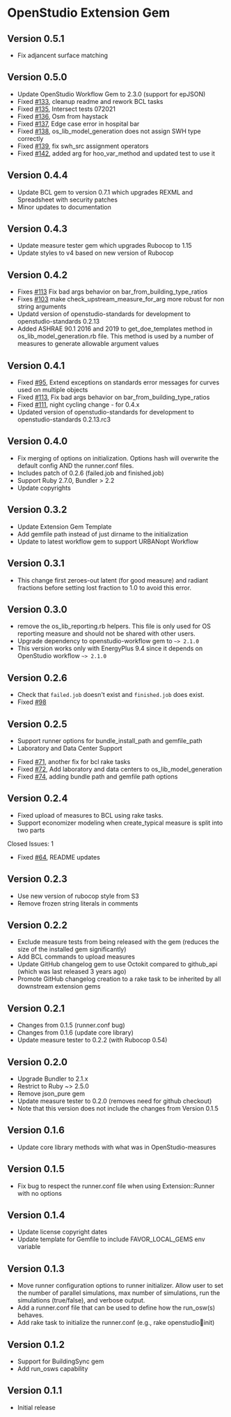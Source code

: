 # OpenStudio Extension Gem

## Version 0.5.1

* Fix adjancent surface matching 

## Version 0.5.0

* Update OpenStudio Workflow Gem to 2.3.0 (support for epJSON)
* Fixed [#133]( https://github.com/NREL/openstudio-extension-gem/pull/133 ), cleanup readme and rework BCL tasks
* Fixed [#135]( https://github.com/NREL/openstudio-extension-gem/pull/135 ), Intersect tests 072021
* Fixed [#136]( https://github.com/NREL/openstudio-extension-gem/pull/136 ), Osm from haystack
* Fixed [#137]( https://github.com/NREL/openstudio-extension-gem/issues/137 ), Edge case error in hospital bar
* Fixed [#138]( https://github.com/NREL/openstudio-extension-gem/issues/138 ), os_lib_model_generation does not assign SWH type correctly
* Fixed [#139]( https://github.com/NREL/openstudio-extension-gem/pull/139 ), fix swh_src assignment operators
* Fixed [#142]( https://github.com/NREL/openstudio-extension-gem/pull/142 ), added arg for hoo_var_method and updated test to use it

## Version 0.4.4

* Update BCL gem to version 0.7.1 which upgrades REXML and Spreadsheet with security patches
* Minor updates to documentation

## Version 0.4.3

* Update measure tester gem which upgrades Rubocop to 1.15
* Update styles to v4 based on new version of Rubocop

## Version 0.4.2

* Fixes [#113](https://github.com/NREL/openstudio-extension-gem/issues/113) Fix bad args behavior on bar_from_building_type_ratios
* Fixes [#103](https://github.com/NREL/openstudio-extension-gem/issues/103) make check_upstream_measure_for_arg more robust for non string arguments
* Updatd version of openstudio-standards for development to openstudio-standards 0.2.13
* Added ASHRAE 90.1 2016 and 2019 to get_doe_templates method in os_lib_model_generation.rb file. This method is used by a number of measures to generate allowable argument values

## Version 0.4.1

* Fixed [#95]( https://github.com/NREL/openstudio-extension-gem/issues/95 ), Extend exceptions on standards error messages for curves used on multiple objects
* Fixed [#113]( https://github.com/NREL/openstudio-extension-gem/issues/113 ), Fix bad args behavior on bar_from_building_type_ratios
* Fixed [#111]( https://github.com/NREL/openstudio-extension-gem/pull/111 ), night cycling change - for 0.4.x
* Updated version of openstudio-standards for development to openstudio-standards 0.2.13.rc3	

## Version 0.4.0

* Fix merging of options on initialization. Options hash will overwrite the default config AND the runner.conf files.
* Includes patch of 0.2.6 (failed.job and finished.job)
* Support Ruby 2.7.0, Bundler > 2.2
* Update copyrights

## Version 0.3.2

* Update Extension Gem Template
* Add gemfile path instead of just dirname to the initialization
* Update to latest workflow gem to support URBANopt Workflow

## Version 0.3.1

* This change first zeroes-out latent (for good measure) and radiant fractions before setting lost fraction to 1.0 to avoid this error.

## Version 0.3.0

* remove the os_lib_reporting.rb helpers. This file is only used for OS reporting measure and should not be shared with other users.
* Upgrade dependency to openstudio-workflow gem to `~> 2.1.0`
* This version works only with EnergyPlus 9.4 since it depends on OpenStudio workflow `~> 2.1.0`

## Version 0.2.6

- Check that `failed.job` doesn't exist and `finished.job` does exist.
- Fixed [#98](https://github.com/NREL/openstudio-extension-gem/issues/98)

## Version 0.2.5

* Support runner options for bundle_install_path and gemfile_path
* Laboratory and Data Center Support

- Fixed [#71]( https://github.com/NREL/openstudio-extension-gem/pull/71 ), another fix for bcl rake tasks
- Fixed [#72]( https://github.com/NREL/openstudio-extension-gem/pull/72 ), Add laboratory and data centers to os_lib_model_generation
- Fixed [#74]( https://github.com/NREL/openstudio-extension-gem/pull/74 ), adding bundle path and gemfile path options

## Version 0.2.4

* Fixed upload of measures to BCL using rake tasks.
* Support economizer modeling when create_typical measure is split into two parts

Closed Issues: 1
- Fixed [#64]( https://github.com/NREL/openstudio-extension-gem/issues/64 ), README updates

## Version 0.2.3

* Use new version of rubocop style from S3
* Remove frozen string literals in comments

## Version 0.2.2

* Exclude measure tests from being released with the gem (reduces the size of the installed gem significantly)
* Add BCL commands to upload measures
* Update GitHub changelog gem to use Octokit compared to github_api (which was last released 3 years ago)
* Promote GitHub changelog creation to a rake task to be inherited by all downstream extension gems

## Version 0.2.1

* Changes from 0.1.5 (runner.conf bug)
* Changes from 0.1.6 (update core library)
* Update measure tester to 0.2.2 (with Rubocop 0.54)

## Version 0.2.0

* Upgrade Bundler to 2.1.x
* Restrict to Ruby ~> 2.5.0
* Remove json_pure gem
* Update measure tester to 0.2.0 (removes need for github checkout)
* Note that this version does not include the changes from Version 0.1.5

## Version 0.1.6

* Update core library methods with what was in OpenStudio-measures

## Version 0.1.5

* Fix bug to respect the runner.conf file when using Extension::Runner with no options

## Version 0.1.4

* Update license copyright dates
* Update template for Gemfile to include FAVOR_LOCAL_GEMS env variable
 
## Version 0.1.3

* Move runner configuration options to runner initializer. Allow user to set the number of parallel simulations, max number of simulations, run the simulations (true/false), and verbose output.
* Add a runner.conf file that can be used to define how the run_osw(s) behaves.
* Add rake task to initialize the runner.conf (e.g., rake openstudio:runner:init)

## Version 0.1.2

* Support for BuildingSync gem
* Add run_osws capability

## Version 0.1.1

* Initial release
